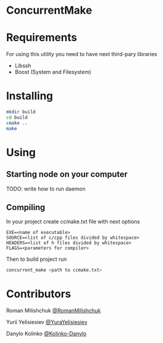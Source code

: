 # ConcurrentMake

# Requirements

For using this utility you need to have next third-pary libraries
- Libssh
- Boost (System and Filesystem)

# Installing
```sh
mkdir build
cd build
cmake ..
make
```
# Using 
 ## Starting node on your computer
 TODO: write how to run daemon
 ## Compiling
 In your project create ccmake.txt file with next options
 ```
 EXE=<name of executable>
 SOURCE=<list of c/cpp files divided by whitespace>
 HEADERS=<list of h files divided by whitespace>
 FLAGS=<parameters for compiler>
```

Then to build project run 
```sh
concurrent_make <path to ccmake.txt>
```

# Contributors
Roman Milishchuk [@RomanMilishchuk](https://github.com/RomanMilishchuk)

Yurii Yelisiesiev [@YuraYelisiesiev](https://github.com/YuraYelisieiev)

Danylo Kolinko [@Kolinko-Danylo](https://github.com/Kolinko-Danylo)

